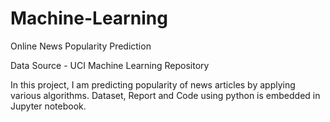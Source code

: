 # Machine-Learning

Online News Popularity Prediction

Data Source - UCI Machine Learning Repository

In this project, I am predicting popularity of news articles by applying various algorithms.
Dataset, Report and Code using python is embedded in Jupyter notebook.
